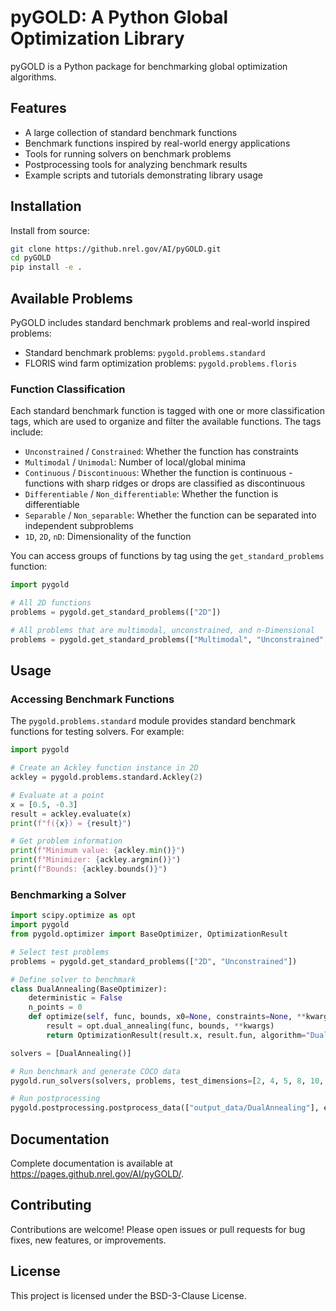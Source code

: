 # pyGOLD: A Python Global Optimization Library

pyGOLD is a Python package for benchmarking global optimization algorithms.

## Features

- A large collection of standard benchmark functions
- Benchmark functions inspired by real-world energy applications
- Tools for running solvers on benchmark problems
- Postprocessing tools for analyzing benchmark results
- Example scripts and tutorials demonstrating library usage

## Installation

Install from source:

```bash
git clone https://github.nrel.gov/AI/pyGOLD.git
cd pyGOLD
pip install -e .
```

## Available Problems

PyGOLD includes standard benchmark problems and real-world inspired problems:

- Standard benchmark problems: `pygold.problems.standard`
- FLORIS wind farm optimization problems: `pygold.problems.floris`

### Function Classification

Each standard benchmark function is tagged with one or more classification tags, which are used to organize and filter the available functions. The tags include:

- `Unconstrained` / `Constrained`: Whether the function has constraints
- `Multimodal` / `Unimodal`: Number of local/global minima
- `Continuous` / `Discontinuous`: Whether the function is continuous - functions with sharp ridges or drops are classified as discontinuous
- `Differentiable` / `Non_differentiable`: Whether the function is differentiable
- `Separable` / `Non_separable`: Whether the function can be separated into independent subproblems
- `1D`, `2D`, `nD`: Dimensionality of the function

You can access groups of functions by tag using the ``get_standard_problems`` function:

```python
import pygold

# All 2D functions
problems = pygold.get_standard_problems(["2D"])

# All problems that are multimodal, unconstrained, and n-Dimensional
problems = pygold.get_standard_problems(["Multimodal", "Unconstrained", "nD"])
```

## Usage

### Accessing Benchmark Functions

The `pygold.problems.standard` module provides standard benchmark functions for testing solvers. For example:

```python
import pygold

# Create an Ackley function instance in 2D
ackley = pygold.problems.standard.Ackley(2)

# Evaluate at a point
x = [0.5, -0.3]
result = ackley.evaluate(x)
print(f"f({x}) = {result}")

# Get problem information
print(f"Minimum value: {ackley.min()}")
print(f"Minimizer: {ackley.argmin()}")
print(f"Bounds: {ackley.bounds()}")
```

### Benchmarking a Solver

```python
import scipy.optimize as opt
import pygold
from pygold.optimizer import BaseOptimizer, OptimizationResult

# Select test problems
problems = pygold.get_standard_problems(["2D", "Unconstrained"])

# Define solver to benchmark
class DualAnnealing(BaseOptimizer):
    deterministic = False
    n_points = 0
    def optimize(self, func, bounds, x0=None, constraints=None, **kwargs):
        result = opt.dual_annealing(func, bounds, **kwargs)
        return OptimizationResult(result.x, result.fun, algorithm="Dual Annealing")

solvers = [DualAnnealing()]

# Run benchmark and generate COCO data
pygold.run_solvers(solvers, problems, test_dimensions=[2, 4, 5, 8, 10, 12], n_iters=5)

# Run postprocessing
pygold.postprocessing.postprocess_data(["output_data/DualAnnealing"], energy_file="output_data/energy_data.csv")
```

## Documentation

Complete documentation is available at https://pages.github.nrel.gov/AI/pyGOLD/.

## Contributing

Contributions are welcome! Please open issues or pull requests for bug fixes, new features, or improvements.

## License

This project is licensed under the BSD-3-Clause License.
